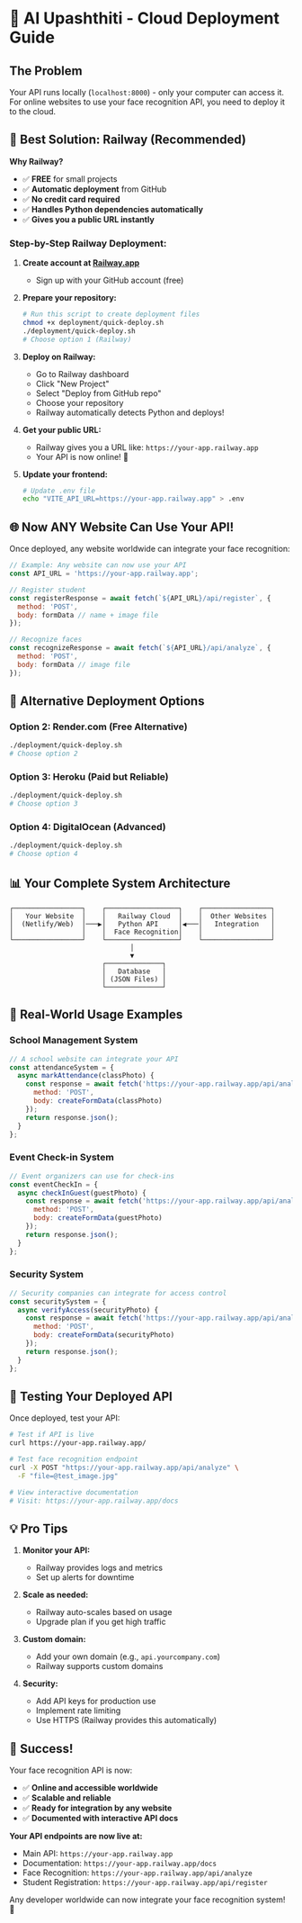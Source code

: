 # 🚀 AI Upashthiti - Cloud Deployment Guide

## The Problem
Your API runs locally (`localhost:8000`) - only your computer can access it. For online websites to use your face recognition API, you need to deploy it to the cloud.

## 🎯 Best Solution: Railway (Recommended)

**Why Railway?**
- ✅ **FREE** for small projects
- ✅ **Automatic deployment** from GitHub
- ✅ **No credit card required**
- ✅ **Handles Python dependencies automatically**
- ✅ **Gives you a public URL instantly**

### Step-by-Step Railway Deployment:

1. **Create account at [Railway.app](https://railway.app)**
   - Sign up with your GitHub account (free)

2. **Prepare your repository:**
   ```bash
   # Run this script to create deployment files
   chmod +x deployment/quick-deploy.sh
   ./deployment/quick-deploy.sh
   # Choose option 1 (Railway)
   ```

3. **Deploy on Railway:**
   - Go to Railway dashboard
   - Click "New Project"
   - Select "Deploy from GitHub repo"
   - Choose your repository
   - Railway automatically detects Python and deploys!

4. **Get your public URL:**
   - Railway gives you a URL like: `https://your-app.railway.app`
   - Your API is now online! 🎉

5. **Update your frontend:**
   ```bash
   # Update .env file
   echo "VITE_API_URL=https://your-app.railway.app" > .env
   ```

## 🌐 Now ANY Website Can Use Your API!

Once deployed, any website worldwide can integrate your face recognition:

```javascript
// Example: Any website can now use your API
const API_URL = 'https://your-app.railway.app';

// Register student
const registerResponse = await fetch(`${API_URL}/api/register`, {
  method: 'POST',
  body: formData // name + image file
});

// Recognize faces  
const recognizeResponse = await fetch(`${API_URL}/api/analyze`, {
  method: 'POST',
  body: formData // image file
});
```

## 🔄 Alternative Deployment Options

### Option 2: Render.com (Free Alternative)
```bash
./deployment/quick-deploy.sh
# Choose option 2
```

### Option 3: Heroku (Paid but Reliable)
```bash
./deployment/quick-deploy.sh  
# Choose option 3
```

### Option 4: DigitalOcean (Advanced)
```bash
./deployment/quick-deploy.sh
# Choose option 4
```

## 📊 Your Complete System Architecture

```
┌─────────────────┐    ┌──────────────────┐    ┌─────────────────┐
│   Your Website  │    │   Railway Cloud  │    │  Other Websites │
│  (Netlify/Web)  │───▶│   Python API     │◀───│   Integration   │
│                 │    │  Face Recognition│    │                 │
└─────────────────┘    └──────────────────┘    └─────────────────┘
                              │
                              ▼
                       ┌──────────────┐
                       │   Database   │
                       │ (JSON Files) │
                       └──────────────┘
```

## 🎯 Real-World Usage Examples

### School Management System
```javascript
// A school website can integrate your API
const attendanceSystem = {
  async markAttendance(classPhoto) {
    const response = await fetch('https://your-app.railway.app/api/analyze', {
      method: 'POST',
      body: createFormData(classPhoto)
    });
    return response.json();
  }
};
```

### Event Check-in System
```javascript
// Event organizers can use for check-ins
const eventCheckIn = {
  async checkInGuest(guestPhoto) {
    const response = await fetch('https://your-app.railway.app/api/analyze', {
      method: 'POST', 
      body: createFormData(guestPhoto)
    });
    return response.json();
  }
};
```

### Security System
```javascript
// Security companies can integrate for access control
const securitySystem = {
  async verifyAccess(securityPhoto) {
    const response = await fetch('https://your-app.railway.app/api/analyze', {
      method: 'POST',
      body: createFormData(securityPhoto)
    });
    return response.json();
  }
};
```

## 🔧 Testing Your Deployed API

Once deployed, test your API:

```bash
# Test if API is live
curl https://your-app.railway.app/

# Test face recognition endpoint
curl -X POST "https://your-app.railway.app/api/analyze" \
  -F "file=@test_image.jpg"

# View interactive documentation
# Visit: https://your-app.railway.app/docs
```

## 💡 Pro Tips

1. **Monitor your API:**
   - Railway provides logs and metrics
   - Set up alerts for downtime

2. **Scale as needed:**
   - Railway auto-scales based on usage
   - Upgrade plan if you get high traffic

3. **Custom domain:**
   - Add your own domain (e.g., `api.yourcompany.com`)
   - Railway supports custom domains

4. **Security:**
   - Add API keys for production use
   - Implement rate limiting
   - Use HTTPS (Railway provides this automatically)

## 🎉 Success!

Your face recognition API is now:
- ✅ **Online and accessible worldwide**
- ✅ **Scalable and reliable**  
- ✅ **Ready for integration by any website**
- ✅ **Documented with interactive API docs**

**Your API endpoints are now live at:**
- Main API: `https://your-app.railway.app`
- Documentation: `https://your-app.railway.app/docs`
- Face Recognition: `https://your-app.railway.app/api/analyze`
- Student Registration: `https://your-app.railway.app/api/register`

Any developer worldwide can now integrate your face recognition system! 🚀